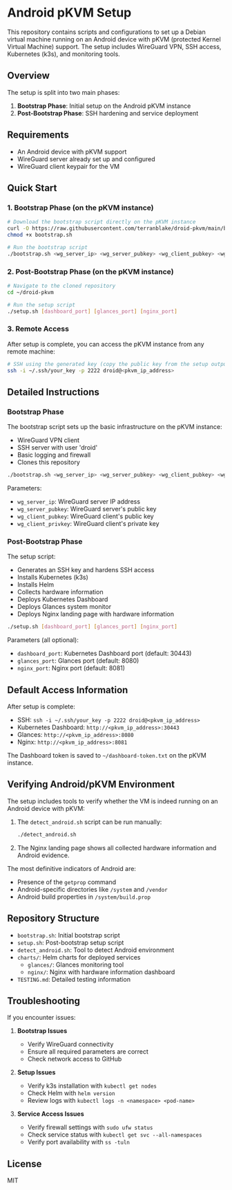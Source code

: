 # Android pKVM Setup

This repository contains scripts and configurations to set up a Debian virtual machine running on an Android device with pKVM (protected Kernel Virtual Machine) support. The setup includes WireGuard VPN, SSH access, Kubernetes (k3s), and monitoring tools.

## Overview

The setup is split into two main phases:

1. **Bootstrap Phase**: Initial setup on the Android pKVM instance
2. **Post-Bootstrap Phase**: SSH hardening and service deployment

## Requirements

- An Android device with pKVM support
- WireGuard server already set up and configured
- WireGuard client keypair for the VM

## Quick Start

### 1. Bootstrap Phase (on the pKVM instance)

```bash
# Download the bootstrap script directly on the pKVM instance
curl -O https://raw.githubusercontent.com/terranblake/droid-pkvm/main/bootstrap.sh
chmod +x bootstrap.sh

# Run the bootstrap script
./bootstrap.sh <wg_server_ip> <wg_server_pubkey> <wg_client_pubkey> <wg_client_privkey>
```

### 2. Post-Bootstrap Phase (on the pKVM instance)

```bash
# Navigate to the cloned repository
cd ~/droid-pkvm

# Run the setup script
./setup.sh [dashboard_port] [glances_port] [nginx_port]
```

### 3. Remote Access

After setup is complete, you can access the pKVM instance from any remote machine:

```bash
# SSH using the generated key (copy the public key from the setup output)
ssh -i ~/.ssh/your_key -p 2222 droid@<pkvm_ip_address>
```

## Detailed Instructions

### Bootstrap Phase

The bootstrap script sets up the basic infrastructure on the pKVM instance:
- WireGuard VPN client
- SSH server with user 'droid'
- Basic logging and firewall
- Clones this repository

```bash
./bootstrap.sh <wg_server_ip> <wg_server_pubkey> <wg_client_pubkey> <wg_client_privkey>
```

Parameters:
- `wg_server_ip`: WireGuard server IP address
- `wg_server_pubkey`: WireGuard server's public key
- `wg_client_pubkey`: WireGuard client's public key
- `wg_client_privkey`: WireGuard client's private key

### Post-Bootstrap Phase

The setup script:
- Generates an SSH key and hardens SSH access
- Installs Kubernetes (k3s)
- Installs Helm
- Collects hardware information
- Deploys Kubernetes Dashboard
- Deploys Glances system monitor
- Deploys Nginx landing page with hardware information

```bash
./setup.sh [dashboard_port] [glances_port] [nginx_port]
```

Parameters (all optional):
- `dashboard_port`: Kubernetes Dashboard port (default: 30443)
- `glances_port`: Glances port (default: 8080)
- `nginx_port`: Nginx port (default: 8081)

## Default Access Information

After setup is complete:

- SSH: `ssh -i ~/.ssh/your_key -p 2222 droid@<pkvm_ip_address>`
- Kubernetes Dashboard: `http://<pkvm_ip_address>:30443`
- Glances: `http://<pkvm_ip_address>:8080`
- Nginx: `http://<pkvm_ip_address>:8081`

The Dashboard token is saved to `~/dashboard-token.txt` on the pKVM instance.

## Verifying Android/pKVM Environment

The setup includes tools to verify whether the VM is indeed running on an Android device with pKVM:

1. The `detect_android.sh` script can be run manually:
   ```bash
   ./detect_android.sh
   ```

2. The Nginx landing page shows all collected hardware information and Android evidence.

The most definitive indicators of Android are:
- Presence of the `getprop` command
- Android-specific directories like `/system` and `/vendor`
- Android build properties in `/system/build.prop`

## Repository Structure

- `bootstrap.sh`: Initial bootstrap script
- `setup.sh`: Post-bootstrap setup script
- `detect_android.sh`: Tool to detect Android environment
- `charts/`: Helm charts for deployed services
  - `glances/`: Glances monitoring tool
  - `nginx/`: Nginx with hardware information dashboard
- `TESTING.md`: Detailed testing information

## Troubleshooting

If you encounter issues:

1. **Bootstrap Issues**
   - Verify WireGuard connectivity
   - Ensure all required parameters are correct
   - Check network access to GitHub

2. **Setup Issues**
   - Verify k3s installation with `kubectl get nodes`
   - Check Helm with `helm version`
   - Review logs with `kubectl logs -n <namespace> <pod-name>`

3. **Service Access Issues**
   - Verify firewall settings with `sudo ufw status`
   - Check service status with `kubectl get svc --all-namespaces`
   - Verify port availability with `ss -tuln`

## License

MIT 